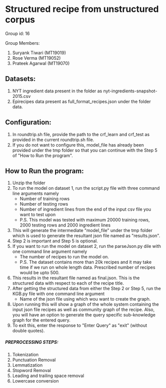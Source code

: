 # Structured recipe from unstructured corpus
Group id: 16

Group Members: 
1.  Suryank Tiwari (MT19019)
2.  Rose Verma (MT19052)
3.  Prateek Agarwal (MT19070)

## Datasets:

1.  NYT ingredient data present in the folder as nyt-ingredients-snapshot-2015.csv
2.  Epirecipes data present as full_format_recipes.json under the folder data.

## Configuration:

1.  In roundtrip.sh file, provide the path to the crf_learn and crf_test as provided in the current roundtrip.sh file.
2.  If you do not want to configure this, model_file has already been provided under the tmp folder so that you can continue with the Step 5 of "How to Run the program".

## How to Run the program:

1.  Unzip the folder
2.  To run the model on dataset 1, run the script.py file with three command line arguments namely 
    - Number of training rows
    - Number of testing rows
    - Number of ingredient lines from the end of the input csv file you want to test upon
    - P.S. This model was tested with maximum 20000 training rows, 2000 testing rows and 2000 ingredient lines
3.  This will generate the intermediate "model_file" under the tmp folder which is used to generate the resultant json file named as "results.json".
4.  Step 2 is important and Step 5 is optional.
5.  If you want to run the model on dataset 2, run the parseJson.py dile with one command line argument namely
    - The number of recipes to run the model on.
    - P.S. The dataset contains more than 20k recipes and it may take time if we run on whole length data. Prescribed number of recipes would be upto 500.
6.  This results in the resultant file named as final.json. This is the structured data with respect to each of the recipe title.
7.  After getting the structured data from either the Step 2 or Step 5, run the KGB.py file with one command line argument
    - Name of the json file using which wou want to create the graph.
8.  Upon running this will show a graph of the whole system containing the input json file recipes as well as community graph of the recipe. Also, you will have an option to generate the query specific sub-knowledge graph for the entered query.
9.  To exit this, enter the response to "Enter Query" as "exit" (without double quotes).

##### PREPROCESSING STEPS:
1.	Tokenization
2.	Punctuation Removal
3.	Lemmatization
4.  Stopword Removal
5.  Leading and trailing space removal
6.  Lowercase conversion
